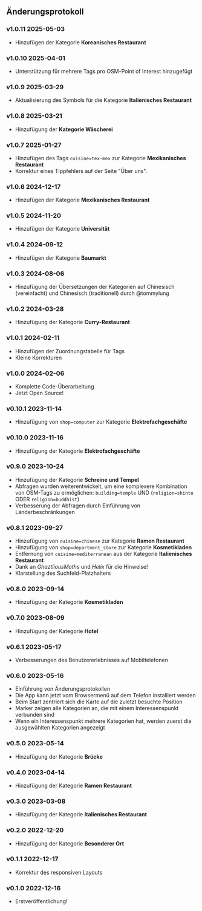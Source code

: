## Änderungsprotokoll

### v1.0.11 <time>2025-05-03</time>

- Hinzufügen der Kategorie **Koreanisches Restaurant**

### v1.0.10 <time>2025-04-01</time>

- Unterstützung für mehrere Tags pro OSM-Point of Interest hinzugefügt

### v1.0.9 <time>2025-03-29</time>

- Aktualisierung des Symbols für die Kategorie **Italienisches Restaurant**

### v1.0.8 <time>2025-03-21</time>

- Hinzufügung der **Kategorie Wäscherei**

### v1.0.7 <time>2025-01-27</time>

- Hinzufügen des Tags `cuisine=tex-mex` zur Kategorie **Mexikanisches Restaurant**
- Korrektur eines Tippfehlers auf der Seite "Über uns".

### v1.0.6 <time>2024-12-17</time>

- Hinzufügen der Kategorie **Mexikanisches Restaurant**

### v1.0.5 <time>2024-11-20</time>

- Hinzufügen der Kategorie **Universität**

### v1.0.4 <time>2024-09-12</time>

- Hinzufügen der Kategorie **Baumarkt**

### v1.0.3 <time>2024-08-06</time>

- Hinzufügung der Übersetzungen der Kategorien auf Chinesisch (vereinfacht) und Chinesisch (traditionell) durch @tommylung

### v1.0.2 <time>2024-03-28</time>

- Hinzufügung der Kategorie **Curry-Restaurant**

### v1.0.1 <time>2024-02-11</time>

- Hinzufügen der Zuordnungstabelle für Tags
- Kleine Korrekturen

### v1.0.0 <time>2024-02-06</time>

- Komplette Code-Überarbeitung
- Jetzt Open Source!

### v0.10.1 <time>2023-11-14</time>

- Hinzufügung von `shop=computer` zur Kategorie **Elektrofachgeschäfte**

### v0.10.0 <time>2023-11-16</time>

- Hinzufügung der Kategorie **Elektrofachgeschäfte**

### v0.9.0 <time>2023-10-24</time>

- Hinzufügung der Kategorie **Schreine und Tempel**
- Abfragen wurden weiterentwickelt, um eine komplexere Kombination von OSM-Tags zu ermöglichen: `building=temple` UND (`religion=shinto` ODER `religion=buddhist`)
- Verbesserung der Abfragen durch Einführung von Länderbeschränkungen

### v0.8.1 <time>2023-09-27</time>

- Hinzufügung von `cuisine=chinese` zur Kategorie **Ramen Restaurant**
- Hinzufügung von `shop=department_store` zur Kategorie **Kosmetikladen**
- Entfernung von `cuisine=mediterranean` aus der Kategorie **Italienisches Restaurant**
- Dank an _GhaztliousMoths_ und _Helix_ für die Hinweise!
- Klarstellung des Suchfeld-Platzhalters

### v0.8.0 <time>2023-09-14</time>

- Hinzufügung der Kategorie **Kosmetikladen**

### v0.7.0 <time>2023-08-09</time>

- Hinzufügung der Kategorie **Hotel**

### v0.6.1 <time>2023-05-17</time>

- Verbesserungen des Benutzererlebnisses auf Mobiltelefonen

### v0.6.0 <time>2023-05-16</time>

- Einführung von Änderungsprotokollen
- Die App kann jetzt vom Browsermenü auf dem Telefon installiert werden
- Beim Start zentriert sich die Karte auf die zuletzt besuchte Position
- Marker zeigen alle Kategorien an, die mit einem Interessenspunkt verbunden sind
- Wenn ein Interessenspunkt mehrere Kategorien hat, werden zuerst die ausgewählten Kategorien angezeigt

### v0.5.0 <time>2023-05-14</time>

- Hinzufügung der Kategorie **Brücke**

### v0.4.0 <time>2023-04-14</time>

- Hinzufügung der Kategorie **Ramen Restaurant**

### v0.3.0 <time>2023-03-08</time>

- Hinzufügung der Kategorie **Italienisches Restaurant**

### v0.2.0 <time>2022-12-20</time>

- Hinzufügung der Kategorie **Besonderer Ort**

### v0.1.1 <time>2022-12-17</time>

- Korrektur des responsiven Layouts

### v0.1.0 <time>2022-12-16</time>

- Erstveröffentlichung!
